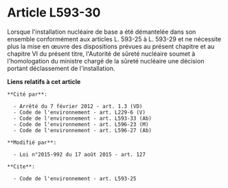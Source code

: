 # Article L593-30

Lorsque l'installation nucléaire de base a été démantelée dans son ensemble conformément aux articles L. 593-25 à L. 593-29
et ne nécessite plus la mise en œuvre des dispositions prévues au présent chapitre et au chapitre VI du présent titre,
l'Autorité de sûreté nucléaire soumet à l'homologation du ministre chargé de la sûreté nucléaire une décision portant
déclassement de l'installation.

**Liens relatifs à cet article**

	**Cité par**:

	  - Arrêté du 7 février 2012 - art. 1.3 (VD)
	  - Code de l'environnement - art. L229-6 (V)
	  - Code de l'environnement - art. L593-33 (Ab)
	  - Code de l'environnement - art. L596-23 (M)
	  - Code de l'environnement - art. L596-27 (Ab)

	**Modifié par**:

	  - Loi n°2015-992 du 17 août 2015 - art. 127

	**Cite**:

	  - Code de l'environnement - art. L593-25
